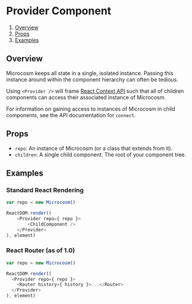 # Provider Component

1. [Overview](#overview)
2. [Props](#props)
3. [Examples](#examples)

## Overview

Microcosm keeps all state in a single, isolated instance. Passing this
instance around within the component hierarchy can often be tedious.

Using `<Provider />` will frame
[React Context API](https://facebook.github.io/react/docs/context.html)
such that all of children components can access their associated
instance of Microcosm.

For information on gaining access to instances of Microcosm in child
components, see the API documentation for `connect`.

## Props

- `repo`: An instance of Microcosm (or a class that extends from it).
- `children`: A single child component. The root of your component tree.

## Examples

### Standard React Rendering

```javascript
var repo = new Microcosm()

ReactDOM.render((
    <Provider repo={ repo }>
        <ChildComponent />
    </Provider>
), element)
```

### React Router (as of 1.0)

```javascript
var repo = new Microcosm()

ReactDOM.render((
  <Provider repo={ repo }>
    <Router history={ history }>...</Router>
  </Provider>
), element)
```
